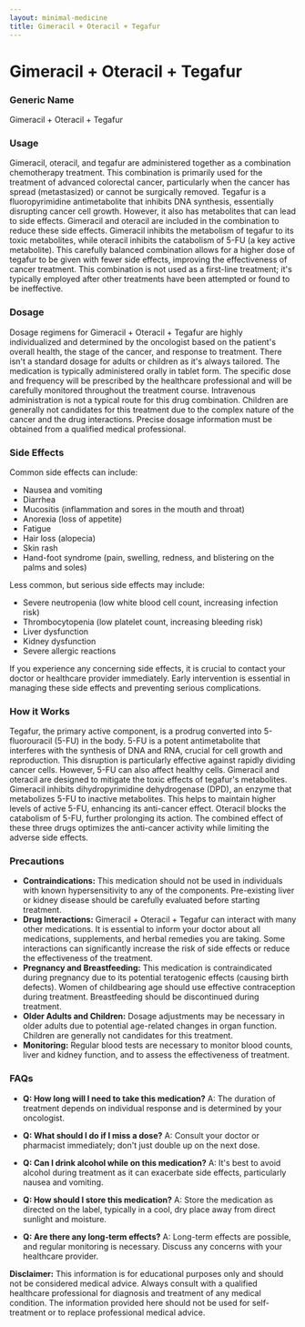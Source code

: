 ```yaml
---
layout: minimal-medicine
title: Gimeracil + Oteracil + Tegafur
---
```


# Gimeracil + Oteracil + Tegafur
### Generic Name
Gimeracil + Oteracil + Tegafur

### Usage
Gimeracil, oteracil, and tegafur are administered together as a combination chemotherapy treatment.  This combination is primarily used for the treatment of advanced colorectal cancer, particularly when the cancer has spread (metastasized) or cannot be surgically removed.  Tegafur is a fluoropyrimidine antimetabolite that inhibits DNA synthesis, essentially disrupting cancer cell growth. However, it also has metabolites that can lead to side effects. Gimeracil and oteracil are included in the combination to reduce these side effects.  Gimeracil inhibits the metabolism of tegafur to its toxic metabolites, while oteracil inhibits the catabolism of 5-FU (a key active metabolite). This carefully balanced combination allows for a higher dose of tegafur to be given with fewer side effects, improving the effectiveness of cancer treatment.  This combination is not used as a first-line treatment; it's typically employed after other treatments have been attempted or found to be ineffective.

### Dosage
Dosage regimens for Gimeracil + Oteracil + Tegafur are highly individualized and determined by the oncologist based on the patient's overall health, the stage of the cancer, and response to treatment.  There isn't a standard dosage for adults or children as it's always tailored.  The medication is typically administered orally in tablet form. The specific dose and frequency will be prescribed by the healthcare professional and will be carefully monitored throughout the treatment course.  Intravenous administration is not a typical route for this drug combination.  Children are generally not candidates for this treatment due to the complex nature of the cancer and the drug interactions.  Precise dosage information must be obtained from a qualified medical professional.

### Side Effects
Common side effects can include:

* Nausea and vomiting
* Diarrhea
* Mucositis (inflammation and sores in the mouth and throat)
* Anorexia (loss of appetite)
* Fatigue
* Hair loss (alopecia)
* Skin rash
* Hand-foot syndrome (pain, swelling, redness, and blistering on the palms and soles)

Less common, but serious side effects may include:

* Severe neutropenia (low white blood cell count, increasing infection risk)
* Thrombocytopenia (low platelet count, increasing bleeding risk)
* Liver dysfunction
* Kidney dysfunction
* Severe allergic reactions


If you experience any concerning side effects, it is crucial to contact your doctor or healthcare provider immediately.  Early intervention is essential in managing these side effects and preventing serious complications.


### How it Works
Tegafur, the primary active component, is a prodrug converted into 5-fluorouracil (5-FU) in the body. 5-FU is a potent antimetabolite that interferes with the synthesis of DNA and RNA, crucial for cell growth and reproduction. This disruption is particularly effective against rapidly dividing cancer cells.  However, 5-FU can also affect healthy cells. Gimeracil and oteracil are designed to mitigate the toxic effects of tegafur's metabolites. Gimeracil inhibits dihydropyrimidine dehydrogenase (DPD), an enzyme that metabolizes 5-FU to inactive metabolites.  This helps to maintain higher levels of active 5-FU, enhancing its anti-cancer effect. Oteracil blocks the catabolism of 5-FU, further prolonging its action.  The combined effect of these three drugs optimizes the anti-cancer activity while limiting the adverse side effects.

### Precautions
* **Contraindications:**  This medication should not be used in individuals with known hypersensitivity to any of the components.  Pre-existing liver or kidney disease should be carefully evaluated before starting treatment.
* **Drug Interactions:**  Gimeracil + Oteracil + Tegafur can interact with many other medications.  It is essential to inform your doctor about all medications, supplements, and herbal remedies you are taking.  Some interactions can significantly increase the risk of side effects or reduce the effectiveness of the treatment.
* **Pregnancy and Breastfeeding:** This medication is contraindicated during pregnancy due to its potential teratogenic effects (causing birth defects). Women of childbearing age should use effective contraception during treatment.  Breastfeeding should be discontinued during treatment.
* **Older Adults and Children:**  Dosage adjustments may be necessary in older adults due to potential age-related changes in organ function. Children are generally not candidates for this treatment.
* **Monitoring:** Regular blood tests are necessary to monitor blood counts, liver and kidney function, and to assess the effectiveness of treatment.

### FAQs

* **Q: How long will I need to take this medication?** A: The duration of treatment depends on individual response and is determined by your oncologist.

* **Q: What should I do if I miss a dose?** A: Consult your doctor or pharmacist immediately; don't just double up on the next dose.

* **Q: Can I drink alcohol while on this medication?** A:  It's best to avoid alcohol during treatment as it can exacerbate side effects, particularly nausea and vomiting.

* **Q: How should I store this medication?** A: Store the medication as directed on the label, typically in a cool, dry place away from direct sunlight and moisture.

* **Q: Are there any long-term effects?** A: Long-term effects are possible, and regular monitoring is necessary. Discuss any concerns with your healthcare provider.


**Disclaimer:** This information is for educational purposes only and should not be considered medical advice. Always consult with a qualified healthcare professional for diagnosis and treatment of any medical condition.  The information provided here should not be used for self-treatment or to replace professional medical advice.
